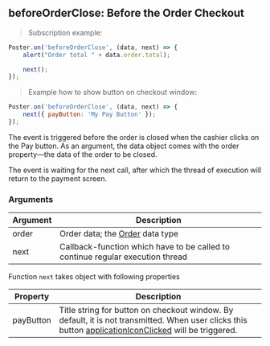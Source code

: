 ## beforeOrderClose: Before the Order Checkout

> Subscription example:

```javascript
Poster.on('beforeOrderClose', (data, next) => {
	alert("Order total " + data.order.total);

	next();
});
```

> Example how to show button on checkout window:

```javascript
Poster.on('beforeOrderClose', (data, next) => {
	next({ payButton: 'My Pay Button' });
});
```



The event is triggered before the order is closed when the cashier clicks on the Pay button. 
As an argument, the data object comes with the order property—the data of the order to be closed.

The event is waiting for the next call, after which the thread of execution will return to the payment screen.

### Arguments

Argument | Description
-------- | -----------
order | Order data; the [Order](/en/docs/v3/pos/types/order) data type
next | Callback-function which have to be called to continue regular execution thread


Function `next` takes object with following properties

Property | Description
-------- | -----------
payButton | Title string for button on checkout window. By default, it is not transmitted. When user clicks this button [applicationIconClicked](/en/docs/v3/pos/events/applicationIconClicked) will be triggered.


